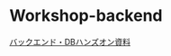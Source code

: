 # Workshop-backend

[バックエンド・DBハンズオン資料](https://github.com/TEAra-official/workshop-backend/blob/main/BackendHandson.md)